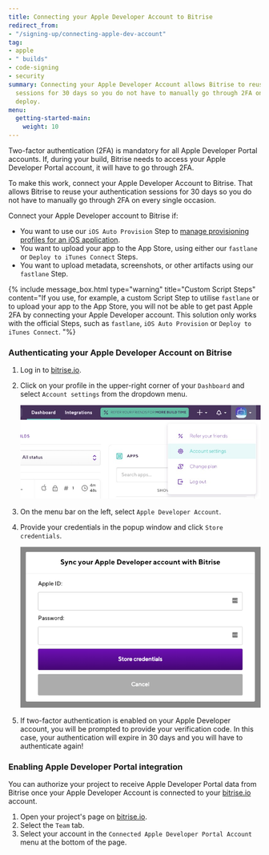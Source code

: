 ```yaml
---
title: Connecting your Apple Developer Account to Bitrise
redirect_from:
- "/signing-up/connecting-apple-dev-account"
tag:
- apple
- " builds"
- code-signing
- security
summary: Connecting your Apple Developer Account allows Bitrise to reuse your authentication
  sessions for 30 days so you do not have to manually go through 2FA on every iOS
  deploy.
menu:
  getting-started-main:
    weight: 10
---
```

Two-factor authentication (2FA) is mandatory for all Apple Developer Portal accounts. If, during your build, Bitrise needs to access your Apple Developer Portal account, it will have to go through 2FA.

To make this work, connect your Apple Developer Account to Bitrise. That allows Bitrise to reuse your authentication sessions for 30 days so you do not have to manually go through 2FA on every single occasion.

Connect your Apple Developer account to Bitrise if:

* You want to use our `iOS Auto Provision` Step to [manage provisioning profiles for an iOS application](/code-signing/ios-code-signing/ios-auto-provisioning/).
* You want to upload your app to the App Store, using either our `fastlane` or `Deploy to iTunes Connect` Steps.
* You want to upload metadata, screenshots, or other artifacts using our `fastlane` Step.

{% include message_box.html type="warning" title="Custom Script Steps" content="If you use, for example, a custom Script Step to utilise `fastlane` or to upload your app to the App Store, you will not be able to get past Apple 2FA by connecting your Apple Developer account. This solution only works with the official Steps, such as `fastlane`, `iOS Auto Provision` or `Deploy to iTunes Connect`. "%}

### Authenticating your Apple Developer Account on Bitrise

1. Log in to [bitrise.io](https://www.bitrise.io).
2. Click on your profile in the upper-right corner of your `Dashboard` and select `Account settings` from the dropdown menu.

   ![](/img/account-settings.jpg)
3. On the menu bar on the left, select `Apple Developer Account`.
4. Provide your credentials in the popup window and click `Store credentials`.

   ![](/img/apple-dev.png)
5. If two-factor authentication is enabled on your Apple Developer account, you will be prompted to provide your verification code. In this case, your authentication will expire in 30 days and you will have to authenticate again!

### Enabling Apple Developer Portal integration

You can authorize your project to receive Apple Developer Portal data from Bitrise once your Apple Developer Account is connected to your [bitrise.io](https://www.bitrise.io) account.

1. Open your project's page on [bitrise.io](https://www.bitrise.io).
2. Select the `Team` tab.
3. Select your account in the `Connected Apple Developer Portal Account` menu at the bottom of the page.
